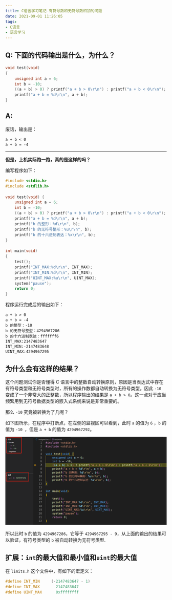 ```yaml
---
title: C语言学习笔记-有符号数和无符号数相加的问题
date: 2021-09-01 11:26:05
tags: 
- C语言
- 语言学习
---
```


## Q: 下面的代码输出是什么，为什么？ 

```C
void test(void)
{
    unsigned int a = 6;
    int b = -10;
    ((a + b) > 0) ? printf("a + b > 0\r\n") : printf("a + b < 0\r\n");
    printf("a + b = %d\r\n", a + b);
}
```

## A: 

废话，输出是：

```
a + b < 0
a + b = -4
```

---

**但是，上机实际跑一跑，真的是这样的吗？**

<!-- more -->

编写程序如下：

```C
#include <stdio.h>
#include <stdlib.h>

void test(void) {
    unsigned int a = 6;
    int b = -10;
    ((a + b) > 0) ? printf("a + b > 0\r\n") : printf("a + b < 0\r\n");
    printf("a + b = %d\r\n", a + b);
    printf("b 的整形：%d\r\n", b);
    printf("b 的无符号整形：%u\r\n", b);
    printf("b 的十六进制表达：%x\r\n", b);
}

int main(void) 
{
    test();
    printf("INT_MAX:%d\r\n", INT_MAX);
    printf("INT_MIN:%d\r\n", INT_MIN);
    printf("UINT_MAX:%u\r\n", UINT_MAX);
    system("pause");
    return 0;
}
```

程序运行完成后的输出如下：

```
a + b > 0
a + b = -4
b 的整型：-10
b 的无符号整型：4294967286
b 的十六进制表达：fffffff6
INT_MAX:2147483647
INT_MIN:-2147483648
UINT_MAX:4294967295
```

## 为什么会有这样的结果？

这个问题测试你是否懂得 C 语言中的整数自动转换原则，原因是当表达式中存在有符号类型和无符号类型时，所有的操作数都自动转换为无符号类型。因此 `-10` 变成了一个非常大的正整数，所以程序输出的结果是 `a + b > 0`。这一点对于应当频繁用到无符号数据类型的嵌入式系统来说是非常重要的。

那么 `-10` 究竟被转换为了几呢？

如下图所示，在程序中打断点，在左侧的监视区可以看到，此时 `a` 的值为 `6` ，`b` 的值为 `-10 `，但是 `a + b` 的值为 `4294967292`。

![变量监控](C语言学习笔记-有符号数和无符号数相加的问题/uint%20add%20int.png)

所以此时 `b` 的值为 `4294967286`，它等于 `4294967295 - 9`，从上面的输出的结果可以验证，有符号类型的 `b` 被自动转换为无符号类型.

## 扩展：`int`的最大值和最小值和`uint`的最大值

在 `limits.h` 这个文件中，有如下的宏定义：

```C
#define INT_MIN     (-2147483647 - 1)
#define INT_MAX       2147483647
#define UINT_MAX      0xffffffff
```


